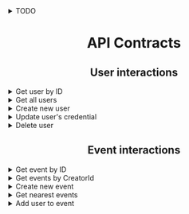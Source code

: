<details>
    <summary> TODO </summary>
- [ ] Обновить документацию
- [ ] Добавить функционал для работы с тэгами (для пользователя тоже)
- [x] Добавить функционал для добавления пользователя к событию
- [ ] Переделать временной функционал (через расписание, а не таймстампы)
- [ ] Глобальные события ? Добавить дополнительное boolean поле - для удобства поиска. Глобальным считается событие в пределах города, например, или страны
- [ ] Сделать регистрацию по номеру телефона. Добавить поле номера + статус пользователя. Если пользователь банится в случае каких-либо нарушений, то он просто помечается в базе и повторная регистрация невозможна.
</details>

<b>
    <h1 align="center"> API Contracts </h1>
</b>

<b>
    <h2 align="center"> User interactions </h2>
</b>

<details>
    <summary> Get user by ID </summary>
    <p> Request: GET to <i>APPLICATION_URL/users/{id}</i>
    <p> Successful response example:
    <pre>
    {
        "id": "584f063a20379b0b84cd2b1c",
        "forename": "UserFirstName",
        "surname": "UserLastName",
        "email": "user.email@mail.com",
        "token": "phone_token_for_push"
    }
    </pre>
</details>

<details>
    <summary> Get all users </summary>
    <p> Request: GET to <i>APPLICATION_URL/users</i>
    <p> Successful response example:
    <pre>
    [
        {
            "id": "584f061820379b0b84cd2b1b",
            "forename": "UserFirstName1",
            "surname": "UserLastName1",
            "email": "user1.email@mail.com",
            "token": "phone_token_for_push1"
        },
        {
            "id": "584f063a20379b0b84cd2b1c",
            "forename": "UserFirstName2",
            "surname": "UserLastName2",
            "email": "user2.email@mail.com",
            "token": "phone_token_for_push2"
        },
        {
            "id": "584f066a20379b0b84cd2b1d",
            "forename": "UserFirstName3",
            "surname": "UserLastName3",
            "email": "user3.email@mail.com",
            "token": "phone_token_for_push3"
        }
    ]
    </pre>
</details>

<details>
    <summary> Create new user </summary>
    <p> Request : POST to <i>APPLICATION_URL/users</i>:
    <pre>
    {
        "forename":"UserFirstName",
    	"surname":"UserLastName",
    	"email":"user.email@mail.com",
    	"token":"phone_token_for_push"
    }
    </pre>
    <p> Successful response example:
    <pre>
    HTTP Status: 201
    {
        "id": "5850038a444482331830ecfe",
        "forename": "UserFirstName",
        "surname": "UserLastName",
        "email": "user.email@mail.com",
        "token": "phone_token_for_push"
    }
    </pre>
    <p> Unsuccessful response example:
    <pre>
    HTTP Status: 409 (Conflict)
    {
        "message": "Rejected. User with given email address has already been registered"
    }
    </pre>
</details>

<details>
    <summary> Update user's credential </summary>
    <p> Request : PATCH to <i>APPLICATION_URL/users/{id}</i>:
    <pre>
    {
        "id":"5850038a444482331830ecfe",
        "forename":"UserFirstName",
        "surname":"UserLastName",
        "email":"new.user.email@mail.com",
        "token":"phone_token_for_push"
    }
    </pre>
    <p> Successful response example:
    <pre>
    HTTP Status: 200
    {
        "id":"5850038a444482331830ecfe",
        "forename":"UserFirstName",
        "surname":"UserLastName",
        "email":"new.user.email@mail.com",
        "token":"phone_token_for_push"
    }
    </pre>
</details>

<details>
    <summary> Delete user </summary>
    <p> Request: DELETE to <i>APPLICATION_URL/users/{id}</i>
    <p> Successful response example:
    <pre>
    HTTP Status: 200
    </pre>
</details>

<b>
    <h2 align="center">Event interactions</h2>
</b>

<details>
    <summary> Get event by ID </summary>
    <p> Request: GET to <i>APPLICATION_URL/events/{id}</i>
    <p> Successful response example:
    <pre>
    {
        "id": "584f063a20379b0b84cd2b1c",
        "forename": "UserFirstName",
        "surname": "UserLastName",
        "email": "user.email@mail.com",
        "token": "phone_token_for_push"
    }
    </pre>
</details>

<details>
    <summary> Get events by CreatorId </summary>
    <p> Request: GET to <i>APPLICATION_URL/events/creator/{creatorId}</i>
    <p> Successful response example:
    <pre>
    [
        {
            "id": "585a7ff44444821734e47313",
            "title": "MarketPlace",
            "creatorId": "584fe19a4444822a640c0266",
            "point": {
              "x": 30.931415,
              "y": 52.407222
            },
            "creationTime": "2016-12-21T16:13:24.986",
            "eventTime": "2016-12-27T09:00",
            "members": [
              "584fe19a4444822a640c0266"
            ],
            "tags": null
        },
        {
            "id": "585a80194444821734e47314",
            "title": "EPAM Smoking Party",
            "creatorId": "584fe19a4444822a640c0266",
            "point": {
              "x": 30.921132,
              "y": 52.404988
            },
            "creationTime": "2016-12-21T16:14:01.834",
            "eventTime": "2016-12-27T09:00",
            "members": [
              "584fe19a4444822a640c0266"
            ],
            "tags": null
        }
    ]
    </pre>
</details>

<details>
    <summary> Create new event </summary>
    <p> Request: POST to <i>APPLICATION_URL/events</i>
    <pre>
    {
        "title":"EPAM Smoking Party",
        "creatorId": "584fe19a4444822a640c0266",
        "point": {
          "x": "30.921132",
          "y": "52.404988"
        },
        "eventTime":"2016-12-27T09:00:00"
    }
    </pre>
    <p> Successful response example:
    <pre>
    {
        "id": "585a80194444821734e47314",
        "title": "EPAM Smoking Party",
        "creatorId": "584fe19a4444822a640c0266",
        "point": {
            "x": 30.921132,
            "y": 52.404988
        },
        "creationTime": "2016-12-21T16:14:01.834",
        "eventTime": "2016-12-27T09:00",
        "members": [
            "584fe19a4444822a640c0266"
        ],
        "tags": null
    }
    </pre>
</details>

<details>
    <summary> Get nearest events </summary>
    <p> Request: GET to <i>APPLICATION_URL/events</i> with parameters
    <p> Example: <i>APPLICATION_URL/events/search?x=30.921019&y=52.405134&distance=1</i>
    <p> where x - Longitude , y - Latitude
    <p> Successful response example:
    <pre>
    [
        {
            "id": "585a80194444821734e47314",
            "title": "EPAM Smoking Party",
            "creatorId": "584fe19a4444822a640c0266",
            "point": {
                "x": 30.921132,
                "y": 52.404988
            },
            "creationTime": "2016-12-21T16:14:01.834",
            "eventTime": "2016-12-27T09:00",
            "members": [
                "584fe19a4444822a640c0266"
            ],
            "tags": null
        },
        {
            "id": "585a7ff44444821734e47313",
            "title": "MarketPlace",
            "creatorId": "584fe19a4444822a640c0266",
            "point": {
                "x": 30.931415,
                "y": 52.407222
            },
            "creationTime": "2016-12-21T16:13:24.986",
            "eventTime": "2016-12-27T09:00",
            "members": [
                "584fe19a4444822a640c0266"
            ],
            "tags": null
        }
    ]
    </pre>
</details>

<details>
    <summary> Add user to event </summary>
    <p> Request: POST to <i>APPLICATION_URL/{eventId}/members/{memberId}</i>
    <p> Successful response example:
    <pre>
    {
        "id": "585a80194444821734e47314",
        "title": "EPAM Smoking Party",
        "creatorId": "584fe19a4444822a640c0266",
        "point": {
            "x": 30.921132,
            "y": 52.404988
        },
        "creationTime": "2016-12-21T16:14:01.834",
        "eventTime": "2016-12-27T09:00",
        "members": [
            "584fe19a4444822a640c0266"
        ],
        "tags": null
    }
    </pre>
</details>